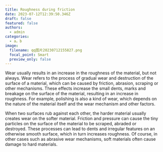 ```yaml
---
title: Roughness during friction
date: 2023-07-12T12:39:50.346Z
draft: false
featured: false
authors:
  - admin
categories:
  - a，b
image:
  filename: qq图片20230712155827.png
  focal_point: Smart
  preview_only: false
---
```

Wear usually results in an increase in the roughness of the material, but not always. Wear refers to the process of gradual wear and destruction of the surface of a material, which can be caused by friction, abrasion, scraping or other mechanisms. These effects increase the small dents, marks and breakage on the surface of the material, resulting in an increase in roughness. For example, polishing is also a kind of wear, which depends on the nature of the material itself and the wear mechanism and other factors.

When two surfaces rub against each other, the harder material usually creates wear on the softer material. Friction and pressure can cause the tiny particles on the surface of the material to be scraped, abraded or destroyed. These processes can lead to dents and irregular features on an otherwise smooth surface, which in turn increases roughness. Of course, in other cases such as abrasive wear mechanisms, soft materials often cause damage to hard materials.